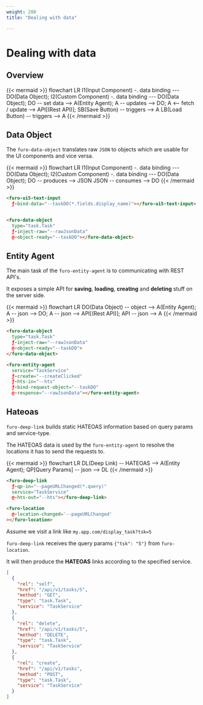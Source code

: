 ```yaml
---
weight: 200
title: "Dealing with data"

---
```

# Dealing with data
## Overview


{{< mermaid >}}
flowchart LR
I1(Input Component) -. data binding --- DO(Data Object);
I2(Custom Component) -. data binding --- DO(Data Object);
DO -- set data --> A(Entity Agent);
A -- updates --> DO;
A <-- fetch / update --> API[(Rest API)];
SB(Save Button) -- triggers --> A
LB(Load Button) -- triggers --> A
{{< /mermaid >}}



## Data Object

The `furo-data-object` translates raw `JSON` to objects which are usable for the 
UI components and vice versa. 


{{< mermaid >}}
flowchart LR
I1(Input Component) -. data binding --- DO(Data Object);
I2(Custom Component) -. data binding --- DO(Data Object);
DO -- produces --> JSON
JSON -- consumes --> DO
{{< /mermaid >}}


```html
<furo-ui5-text-input  
  ƒ-bind-data="--taskDO(*.fields.display_name)"></furo-ui5-text-input>


<furo-data-object
  type="task.Task"
  ƒ-inject-raw="--rawJsonData"
  @-object-ready="--taskDO"></furo-data-object>

```



## Entity Agent
The main task of the `furo-entity-agent` is to communicating with REST API's.

It exposes a simple API for **saving**, **loading**, **creating** and **deleting** stuff on the server side.

{{< mermaid >}}
flowchart LR
DO(Data Object) -- object --> A(Entity Agent);
A -- json --> DO;
A -- json --> API[(Rest API)];
API -- json --> A
{{< /mermaid >}}



```html
<furo-data-object
  type="task.Task"
  ƒ-inject-raw="--rawJsonData"
  @-object-ready="--taskDO">
</furo-data-object>

<furo-entity-agent 
  service="TaskService"
  ƒ-create="--createClicked"
  ƒ-hts-in="--hts"
  ƒ-bind-request-object="--taskDO"
  @-response="--rawJsonData"></furo-entity-agent>
```


## Hateoas

`furo-deep-link` builds static HATEOAS information based on query params and service-type.

The HATEOAS data is used by the `furo-entity-agent` to resolve the locations it has to send the requests to.


{{< mermaid >}}
flowchart LR
DL(Deep Link) -- HATEOAS --> A(Entity Agent);
QP[Query Params] -- json --> DL
{{< /mermaid >}}


```html
<furo-deep-link
  ƒ-qp-in="--pageURLChanged(*.query)"
  service="TaskService"
  @-hts-out="--hts"></furo-deep-link>

<furo-location 
  @-location-changed='--pageURLChanged' 
></furo-location>
```           
           
Assume we visit a link like `my.app.com/display_task?tsk=5`

`furo-deep-link` receives the query params  `{"tsk": "5"}` from `furo-location`.

It will then produce the **HATEOAS** links according to the specified service.

```json
[
  {
    "rel": "self",
    "href": "/api/v1/tasks/5",
    "method": "GET",
    "type": "task.Task",
    "service": "TaskService"
  },
  {
    "rel": "delete",
    "href": "/api/v1/tasks/5",
    "method": "DELETE",
    "type": "task.Task",
    "service": "TaskService"
  },
  {
    "rel": "create",
    "href": "/api/v1/tasks",
    "method": "POST",
    "type": "task.Task",
    "service": "TaskService"
  }
]
```


